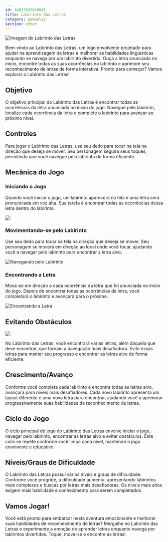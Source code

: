 ```yaml
---
id: 34917832646041
title: Labirinto das Letras
category: gameplay
section: other
---
```

![Imagem do Labirinto das Letras](https://help.studycat.com/hc/article_attachments/34917832623897)

Bem-vindo ao Labirinto das Letras, um jogo envolvente projetado para ajudar na aprendizagem de letras e melhorar as habilidades linguísticas enquanto se navega por um labirinto divertido. Ouça a letra anunciada no início, encontre todas as suas ocorrências no labirinto e aprimore seu reconhecimento de letras de forma interativa. Pronto para começar? Vamos explorar o Labirinto das Letras!

## Objetivo

O objetivo principal do Labirinto das Letras é encontrar todas as ocorrências da letra anunciada no início do jogo. Navegue pelo labirinto, localize cada ocorrência da letra e complete o labirinto para avançar ao próximo nível.

## Controles

Para jogar o Labirinto das Letras, use seu dedo para tocar na tela na direção que deseja se mover. Seu personagem seguirá seus toques, permitindo que você navegue pelo labirinto de forma eficiente.

## Mecânica do Jogo

### Iniciando o Jogo

Quando você iniciar o jogo, um labirinto aparecerá na tela e uma letra será pronunciada em voz alta. Sua tarefa é encontrar todas as ocorrências dessa letra dentro do labirinto.

![](https://help.studycat.com/hc/article_attachments/35079949007769)

### Movimentando-se pelo Labirinto

Use seu dedo para tocar na tela na direção que deseja se mover. Seu personagem se moverá em direção ao local onde você tocar, ajudando você a navegar pelo labirinto para encontrar a letra alvo.

![Navegando pelo Labirinto](https://help.studycat.com/hc/article_attachments/34917832629785)

### Encontrando a Letra

Mova-se em direção a cada ocorrência da letra que foi anunciada no início do jogo. Depois de encontrar todas as ocorrências da letra, você completará o labirinto e avançará para o próximo.

![Encontrando a Letra](https://help.studycat.com/hc/article_attachments/34917832631321)

## Evitando Obstáculos

![](https://help.studycat.com/hc/article_attachments/35076983481369)

No Labirinto das Letras, você encontrará várias letras, além daquela que deve encontrar, que tornam a navegação mais desafiadora. Evite essas letras para manter seu progresso e encontrar as letras alvo de forma eficiente.

## Crescimento/Avanço

Conforme você completa cada labirinto e encontra todas as letras alvo, avançará para níveis mais desafiadores. Cada novo labirinto apresenta um layout diferente e uma nova letra para encontrar, ajudando você a aprimorar progressivamente suas habilidades de reconhecimento de letras.

## Ciclo do Jogo

O ciclo principal do jogo do Labirinto das Letras envolve iniciar o jogo, navegar pelo labirinto, encontrar as letras alvo e evitar obstáculos. Este ciclo se repete conforme você limpa cada nível, mantendo o jogo envolvente e educativo.

## Níveis/Graus de Dificuldade

O Labirinto das Letras possui vários níveis e graus de dificuldade. Conforme você progride, a dificuldade aumenta, apresentando labirintos mais complexos e buscas por letras mais desafiadoras. Os níveis mais altos exigem mais habilidade e conhecimento para serem completados.

## Vamos Jogar!

Você está pronto para embarcar nesta aventura emocionante e melhorar suas habilidades de reconhecimento de letras? Mergulhe no Labirinto das Letras e experimente a emoção de aprender letras enquanto navega por labirintos divertidos. Toque, mova-se e encontre as letras!

